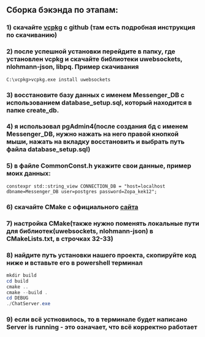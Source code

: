 ## Сборка бэкэнда по этапам:
### 1) скачайте [vcpkg](https://github.com/microsoft/vcpkg) c github (там есть подробная инструкция по скачиванию) 
### 2) после успешной установки перейдите в папку, где установлен vcpkg и скачайте библиотеки uwebsockets, nlohmann-json, libpq. Пример скачивания
``` C:\vcpkg>vcpkg.exe install uwebsockets ```
### 3) восстановите базу данных с именем Messenger_DB с использованием database_setup.sql, который находится в папке create_db.
### 4) я использовал pgAdmin4(после создания бд с именем Messenger_DB, нужно нажать на него правой кнопкой мыши, нажать на вкладку восстановить и выбрать путь файла database_setup.sql)
### 5) в файле CommonConst.h укажите свои данные, пример моих данных: 
``` constexpr std::string_view CONNECTION_DB = "host=localhost dbname=Messenger_DB user=postgres password=Zopa_kek12"; ```
### 6) скачайте CMake с официального [сайта](https://cmake.org/download/)
### 7) настройка CMake(также нужно поменять локальные пути для библиотек(uwebsockets, nlohmann-json) в CMakeLists.txt, в строчках 32-33)
### 8) найдите путь установки нашего проекта, скопируйте код ниже и вставьте его в powershell терминал  
```powershell
mkdir build
cd build
cmake ..
cmake --build .
cd DEBUG
./ChatServer.exe
```
### 9) если всё устновилось, то в терминале будет написано Server is running - это означает, что всё корректно работает
